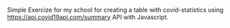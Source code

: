 Simple Exercize for my school for creating a table with covid-statistics using https://api.covid19api.com/summary API with Javascript.